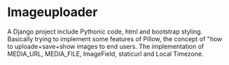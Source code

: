 # Imageuploader

A Django project include Pythonic code, html and bootstrap styling. Basically trying to implement some features of Pillow, the concept of "how to uploade+save+show images to end users.
The implementation of MEDIA_URL, MEDIA_FILE, ImageField, staticurl and Local Timezone.
